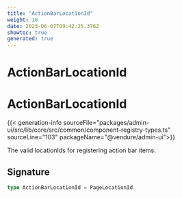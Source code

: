 ```yaml
---
title: "ActionBarLocationId"
weight: 10
date: 2023-06-07T09:42:25.376Z
showtoc: true
generated: true
---
```

<!-- This file was generated from the Vendure source. Do not modify. Instead, re-run the "docs:build" script -->

# ActionBarLocationId
<div class="symbol">


# ActionBarLocationId

{{< generation-info sourceFile="packages/admin-ui/src/lib/core/src/common/component-registry-types.ts" sourceLine="103" packageName="@vendure/admin-ui">}}

The valid locationIds for registering action bar items.

## Signature

```TypeScript
type ActionBarLocationId = PageLocationId
```
</div>
